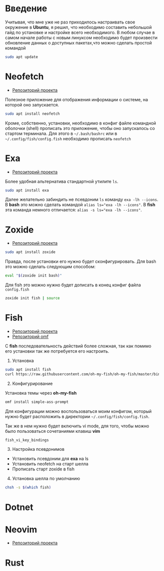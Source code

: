 # Введение

Учитывая, что мне уже не раз приходилось настраивать свое окружение в **Ubuntu**, я решил, что необходимо составить небольшой гайд по установке и настройке всего необходимого.
В любом случае в самом начале работы с новым линуксом необходимо будет произвести обновление данных о доступных пакетах,что можно сделать простой командой

```bash
sudo apt update
```

# Neofetch

- [Репозиторий проекта](https://github.com/dylanaraps/neofetch)

Полезное приложение для отображения информации о системе, на которой оно запускается.

```bash
sudo apt install neofetch
```

Кроме, собственно, установки, необходимо в конфиг файле командной оболочки (shell) прописать это приложение, чтобы оно запускалось со стартом терминала.
Для этого в `~/.bash/bashrc` или в `~/.config/fish/config.fish` необходимо прописать `neofetch`

# Exa

- [Репозиторий проекта](https://github.com/ogham/exa)

Более удобная альтернатива стандартной утилите `ls`.

```bash
sudo apt install exa
```

Далее желательно забиндить не псевдоним `ls` команду `exa -lh --icons`.
В **bash** это можно сделать командой `alias ls="exa -lh --icons"`.
В **fish** эта команда немного отличается: `alias -s ls="exa -lh --icons"`.

# Zoxide

- [Репозиторий проекта](https://github.com/ajeetdsouza/zoxide)

```bash
sudo apt install zoxide
```

Правда, после установки его нужно будет сконфигурировать.
Для bash это можно сделать следующим способом:
```bash
eval "$(zoxide init bash)"
```
Для fish это можно нужно будет дописать в конец конфиг файла `config.fish`
```bash
zoxide init fish | source
```

# Fish 

- [Репозиторий проекта](https://github.com/fish-shell/fish-shell)
- [Репозиторий omf](https://github.com/oh-my-fish/oh-my-fish)

C **fish** последовательность действий более сложная, так как помимо его установки так же потребуется его настроить.

1. Установка

```bash
sudo apt install fish
curl https://raw.githubusercontent.com/oh-my-fish/oh-my-fish/master/bin/install | fish

```

2. Конфигурирование

Установка темы через **oh-my-fish**

```bash
omf install simple-ass-prompt
```

Для конфигурации можно воспользоваться моим конфигом, который нужно будет расположить в директории `~/.config/fish/config.fish`.

Так же в нем нужно будет включить vi mode, для того, чтобы можно было пользоваться сочетаниями клавиш **vim**

```bash
fish_vi_key_bindings
```

3. Настройка псевдонимов

- Установить псевдоним для **exa** на ls
- Установить neofetch на старт шелла
- Прописать старт zoxide в fish

4. Установка шелла по умолчанию

```bash
chsh -s $(which fish)
```


# Dotnet
# Neovim

- [Репозиторий проекта]()

# Rust
